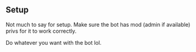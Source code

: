 ## Setup

Not much to say for setup. Make sure the bot has mod (admin if available) privs for it to work correctly. 

Do whatever you want with the bot lol.